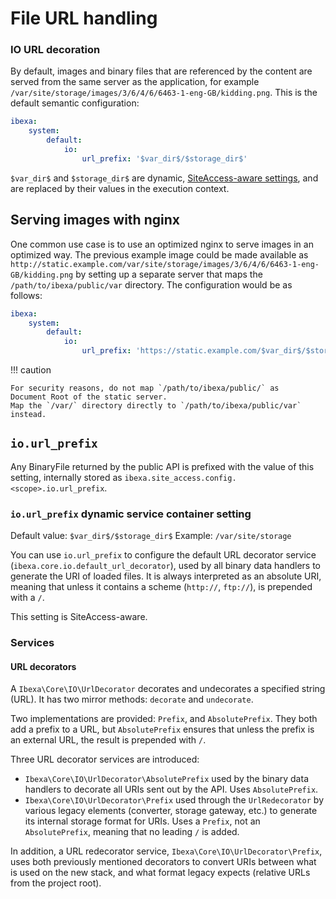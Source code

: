 # File URL handling

### IO URL decoration

By default, images and binary files that are referenced by the content are served from the same server as the application, for example `/var/site/storage/images/3/6/4/6/6463-1-eng-GB/kidding.png`.
This is the default semantic configuration:

``` yaml
ibexa:
    system:
        default:
            io:
                url_prefix: '$var_dir$/$storage_dir$'
```

`$var_dir$` and `$storage_dir$` are dynamic, [SiteAccess-aware settings](../configuration.md#dynamic-settings-injection), and are replaced by their values in the execution context.

## Serving images with nginx

One common use case is to use an optimized nginx to serve images in an optimized way. The previous example image
could be made available as `http://static.example.com/var/site/storage/images/3/6/4/6/6463-1-eng-GB/kidding.png`
by setting up a separate server that maps the `/path/to/ibexa/public/var` directory.
The configuration would be as follows:

``` yaml
ibexa:
    system:
        default:
            io:
                url_prefix: 'https://static.example.com/$var_dir$/$storage_dir$'
```

!!! caution

    For security reasons, do not map `/path/to/ibexa/public/` as
    Document Root of the static server.
    Map the `/var/` directory directly to `/path/to/ibexa/public/var` instead.

## `io.url_prefix`

Any BinaryFile returned by the public API is prefixed with the value of this setting, internally stored as `ibexa.site_access.config.<scope>.io.url_prefix`.

### `io.url_prefix` dynamic service container setting

Default value: `$var_dir$/$storage_dir$`
Example: `/var/site/storage`

You can use `io.url_prefix` to configure the default URL decorator service (`ibexa.core.io.default_url_decorator`), used by all binary data handlers to generate the URI of loaded files. It is always interpreted as an absolute URI, meaning that unless it contains a scheme (`http://`, `ftp://`), is prepended with a `/`.

This setting is SiteAccess-aware.

### Services

#### URL decorators

A `Ibexa\Core\IO\UrlDecorator` decorates and undecorates a specified string (URL). It has two mirror methods: `decorate` and `undecorate`.

Two implementations are provided: `Prefix`, and `AbsolutePrefix`. They both add a prefix to a URL, but `AbsolutePrefix` ensures that unless the prefix is an external URL, the result is prepended with `/`.

Three URL decorator services are introduced:

- `Ibexa\Core\IO\UrlDecorator\AbsolutePrefix` used by the binary data handlers to decorate all URIs sent out by the API. Uses `AbsolutePrefix`.
- `Ibexa\Core\IO\UrlDecorator\Prefix` used through the `UrlRedecorator` by various legacy elements (converter, storage gateway, etc.) to generate its internal storage format for URIs. Uses a `Prefix`, not an `AbsolutePrefix`, meaning that no leading `/` is added.

In addition, a URL redecorator service, `Ibexa\Core\IO\UrlDecorator\Prefix`, uses both previously mentioned decorators to convert URIs between what is used on the new stack, and what format legacy expects (relative URLs from the project root).